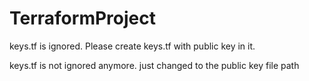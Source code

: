 # TerraformProject
keys.tf is ignored. Please create keys.tf with public key in it.

keys.tf is not ignored anymore. just changed to the public key file path
